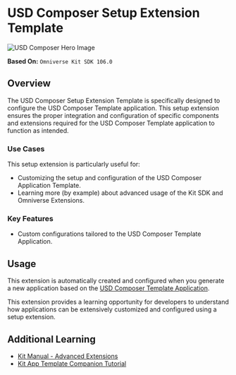 # USD Composer Setup Extension Template

![USD Composer Hero Image](../../../readme-assets/usd_composer.jpg)

**Based On:** `Omniverse Kit SDK 106.0`

## Overview

The USD Composer Setup Extension Template is specifically designed to configure the USD Composer Template application. This setup extension ensures the proper integration and configuration of specific components and extensions required for the USD Composer Template application to function as intended.

### Use Cases

This setup extension is particularly useful for:

- Customizing the setup and configuration of the USD Composer Application Template.
- Learning more (by example) about advanced usage of the Kit SDK and Omniverse Extensions.

### Key Features

- Custom configurations tailored to the USD Composer Template Application.

## Usage

This extension is automatically created and configured when you generate a new application based on the [USD Composer Template Application](../../apps/usd_composer/README.md).

This extension provides a learning opportunity for developers to understand how applications can be extensively customized and configured using a setup extension.

## Additional Learning

- [Kit Manual - Advanced Extensions](https://docs.omniverse.nvidia.com/kit/docs/kit-manual/latest/guide/extensions_advanced.html)
- [Kit App Template Companion Tutorial](https://docs.omniverse.nvidia.com/kit/docs/kit-app-template/latest/docs/intro.html)